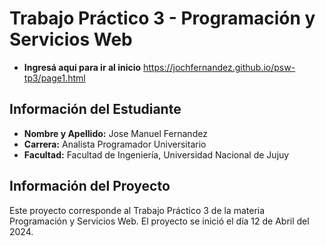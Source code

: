 # Trabajo Práctico 3 - Programación y Servicios Web
- **Ingresá aqui para ir al inicio** https://jochfernandez.github.io/psw-tp3/page1.html

## Información del Estudiante
- **Nombre y Apellido:** Jose Manuel Fernandez
- **Carrera:** Analista Programador Universitario
- **Facultad:** Facultad de Ingeniería, Universidad Nacional de Jujuy

## Información del Proyecto
Este proyecto corresponde al Trabajo Práctico 3 de la materia Programación y Servicios Web. El proyecto se inició el día 12 de Abril del 2024.
